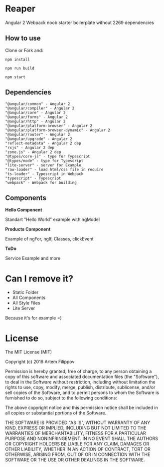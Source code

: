 # Reaper
Angular 2 Webpack noob starter boilerplate without 2269 dependencies

## How to use

Сlone or Fork and:
    
    npm install
    
    npm run build
    
    npm start

## Dependencies

    "@angular/common" - Angular 2
    "@angular/compiler" - Angular 2
    "@angular/core" - Angular 2
    "@angular/forms" - Angular 2
    "@angular/http" - Angular 2
    "@angular/platform-browser" - Angular 2
    "@angular/platform-browser-dynamic" - Angular 2
    "@angular/router" - Angular 2
    "@angular/upgrade" - Angular 2
    "reflect-metadata" - Angular 2 dep
    "rxjs" - Angular 2 dep
    "zone.js" - Angular 2 dep
    "@types/core-js" - type for Typescript
    "@types/node" - type for Typescript
    "lite-server" - server for Example
    "raw-loader" - load html/css file in require
    "ts-loader" - Typescript in Webpack
    "typescript" - Typescript
    "webpack" - Webpack for building


## Components

**Hello Component**

Standart "Hello World" example with ngModel

**Products Component**

Example of ngFor, ngIf, Classes, clickEvent

**ToDo**

Service Example and more

# Can I remove it?

- Static Folder 
- All Components
- All Style Files
- Lite Server

Because it's for example =) 

# License

The MIT License (MIT)

Copyright (c) 2016 Artem Filippov

Permission is hereby granted, free of charge, to any person obtaining a copy
of this software and associated documentation files (the "Software"), to deal
in the Software without restriction, including without limitation the rights
to use, copy, modify, merge, publish, distribute, sublicense, and/or sell
copies of the Software, and to permit persons to whom the Software is
furnished to do so, subject to the following conditions:

The above copyright notice and this permission notice shall be included in
all copies or substantial portions of the Software.

THE SOFTWARE IS PROVIDED "AS IS", WITHOUT WARRANTY OF ANY KIND, EXPRESS OR
IMPLIED, INCLUDING BUT NOT LIMITED TO THE WARRANTIES OF MERCHANTABILITY,
FITNESS FOR A PARTICULAR PURPOSE AND NONINFRINGEMENT.  IN NO EVENT SHALL THE
AUTHORS OR COPYRIGHT HOLDERS BE LIABLE FOR ANY CLAIM, DAMAGES OR OTHER
LIABILITY, WHETHER IN AN ACTION OF CONTRACT, TORT OR OTHERWISE, ARISING FROM,
OUT OF OR IN CONNECTION WITH THE SOFTWARE OR THE USE OR OTHER DEALINGS IN
THE SOFTWARE.
